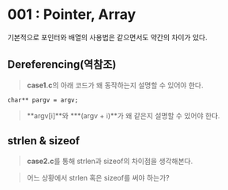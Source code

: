 # 001 : Pointer, Array

기본적으로 포인터와 배열의 사용법은 같으면서도 약간의 차이가 있다.

## Dereferencing(역참조)

> **case1.c**의 아래 코드가 왜 동작하는지 설명할 수 있어야 한다.

    char** pargv = argv;

> **argv[i]**와 ***(argv + i)**가 왜 같은지 설명할 수 있어야 한다.

## strlen & sizeof

> **case2.c**를 통해 strlen과 sizeof의 차이점을 생각해본다.

> 어느 상황에서 strlen 혹은 sizeof를 써야 하는가?
